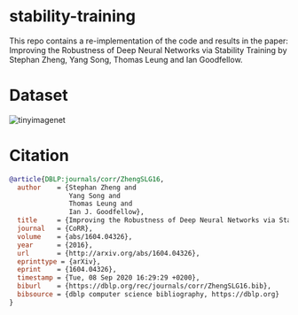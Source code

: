 # stability-training
This repo contains a re-implementation of the code and results in the paper: Improving the Robustness of Deep Neural Networks via Stability Training by Stephan Zheng, Yang Song, Thomas Leung and Ian Goodfellow. 
# Dataset
![tinyimagenet]("tiny_collage.jpeg")

   
# Citation
``` bibtex
@article{DBLP:journals/corr/ZhengSLG16,
  author    = {Stephan Zheng and
               Yang Song and
               Thomas Leung and
               Ian J. Goodfellow},
  title     = {Improving the Robustness of Deep Neural Networks via Stability Training},
  journal   = {CoRR},
  volume    = {abs/1604.04326},
  year      = {2016},
  url       = {http://arxiv.org/abs/1604.04326},
  eprinttype = {arXiv},
  eprint    = {1604.04326},
  timestamp = {Tue, 08 Sep 2020 16:29:29 +0200},
  biburl    = {https://dblp.org/rec/journals/corr/ZhengSLG16.bib},
  bibsource = {dblp computer science bibliography, https://dblp.org}
}
``` 
